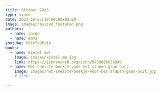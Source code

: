 ```yaml
---
title: Oktober 2023
type: video
date: 2023-10-03T19:00:00+02:00
image: images/resized_featured.png
authors:
  - name: jorge
  - name: emma
youtube: hRim7eBPiiA
books:
  - name: Kietel me!
    image: images/kietel-me.jpg
    link: https://isbnsearch.org/isbn/9789036635349
  - name: Het snelste boekje voor het slapen gaan ooit
    image: images/het-snelste-boekje-voor-het-slapen-gaan-ooit.jpg
    # link:

---
```

